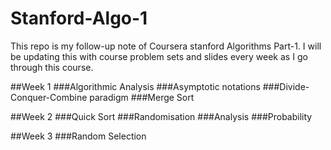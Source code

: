 # Stanford-Algo-1
This repo is my follow-up note of Coursera stanford Algorithms Part-1. I will be updating this with
course problem sets and slides every week as I go through this course.

##Week 1
###Algorithmic Analysis
###Asymptotic notations
###Divide-Conquer-Combine paradigm
###Merge Sort

##Week 2
###Quick Sort
###Randomisation
###Analysis
###Probability


##Week 3
###Random Selection
